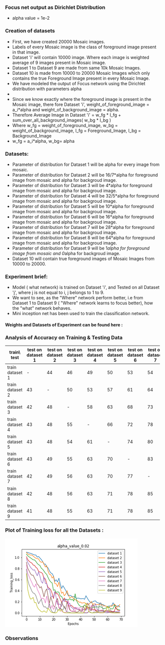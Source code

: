 ### Focus net output as Dirichlet Distribution

- alpha value = 1e-2


### Creation of datasets
- First, we have created 20000 Mosaic images.
- Labels of every Mosaic image is the class of foreground image present in that image.
- Dataset 'i' will contain 10000 image. Where each image is weighted average of 9 images present in Mosaic image. 
- Dataset 1 to Dataset 9 are made from same 10k Mosaic Images.
- Dataset 10 is made from 10000 to 20000 Mosaic Images which only contains the true Foreground Image present in every Mosaic Image.
- We have modeled the output of Focus network using the Dirichlet distribution with parameters alpha 
- 
- Since we know exactly where the foreground image is present in the Mosaic image, there fore Dataset 'i', weight_of_foreground_image = a_i*alpha and weight_of_background_image = alpha. 
- Therefore Average Image in Dataset 'i' = w_fg * I_fg + sum_over_all_background_images( w_bg * I_bg ) 
- Where w_fg = weight_of_foreground_image, w_bg = weight_of_background_image, I_fg = Foreground_Image, I_bg = Background_Image
- w_fg = a_i*alpha, w_bg= alpha

### Datasets:
- Parameter of distribution for Dataset 1 will be alpha for every image from mosaic.
- Parameter of distribution for Dataset 2 will be 16/7*alpha for foreground image from mosaic and alpha for backgroud image.
- Parameter of distribution for Dataset 3 will be 4*alpha for foreground image from mosaic and alpha for backgroud image.
- Parameter of distribution for Dataset 4 will be 32/5*alpha for foreground image from mosaic and alpha for backgroud image.
- Parameter of distribution for Dataset 5 will be 10*alpha for foreground image from mosaic and alpha for backgroud image.
- Parameter of distribution for Dataset 6 will be 16*alpha for foreground image from mosaic and alpha for backgroud image.
- Parameter of distribution for Dataset 7 will be 28*alpha for foreground image from mosaic and alpha for backgroud image.
- Parameter of distribution for Dataset 8 will be 64*alpha for foreground image from mosaic and alpha for backgroud image.
- Parameter of distribution for Dataset 9 will be 1*alpha for foreground image from mosaic and 0*alpha for backgroud image.
- Dataset 10 will contain true foreground images of Mosaic Images from 10000 to 20000.

### Experiment brief:
- Model ( what network) is trained on Dataset 'i', and Tested on all Dataset 'j', where j is not equal to i, j belongs to 1 to 9.
- We want to see, as the "Where" network perform better, i.e from Dataset 1 to Dataset 9 ( "Where" network learns to focus better),  how the "what" network behaves.
- Mini inception net has been used to train the classification network.

#### Weights and Datasets of Experiment can be found here :
>
### Analysis of Accuracy on Training & Testing Data

| train\ test  | test on dataset 1 | test on dataset 2 | test on dataset 3 | test on dataset 4 | test on dataset 5 | test on dataset 6 | test on dataset 7 | test on dataset 8 | test on dataset 9| test on dataset 10 |
|----------|-----|-----|-----|-----|-----|-----|-----|-----|----|----|
| train dataset 1      | - | 44 | 46 | 49 | 50 | 53 | 54 | 58 | 60 | 52 |
| train dataset 2      | 43 | - | 50 | 53 | 57 | 61 | 64 | 68 | 72 | 66 |
| train dataset 3      | 42 | 48 | - | 58 | 63 | 68 | 73 | 79 | 84 | 75 |     
| train dataset 4      | 43 | 48 | 55 | - | 66 | 72 | 78 | 84 | 89 | 81 |
| train dataset 5      | 43 | 48 | 54 | 61 | - | 74 | 80 | 87 | 92 | 84 |
| train dataset 6      | 43 | 49 | 55 | 63 | 70 | - | 83 | 90 | 96 | 89 |
| train dataset 7      | 42 | 49 | 56 | 63 | 70 | 77 | - | 91 | 97 | 91 |
| train dataset 8      | 42 | 48 | 56 | 63 | 71 | 78 | 85 | - | 99 | 93 |
| train dataset 9      | 41 | 48 | 55 | 63 | 71 | 78 | 85 | 93 | - | 95 |



### Plot of Training loss for all the Datasets :
 ![](Figure.png)
 
### Observations
